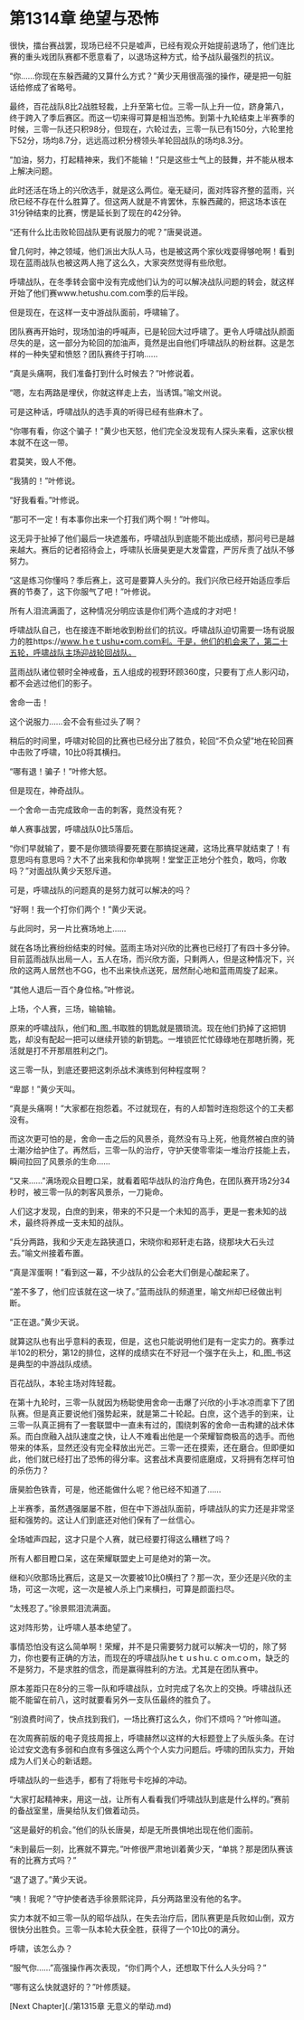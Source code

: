# 第1314章 绝望与恐怖

很快，擂台赛战罢，现场已经不只是嘘声，已经有观众开始提前退场了，他们连比赛的重头戏团队赛都不愿意看了，以退场这种方式，给予战队最强烈的抗议。

“你……你现在东躲西藏的又算什么方式？”黄少天用很高强的操作，硬是把一句脏话给修成了省略号。

最终，百花战队8比2战胜轻裁，上升至第七位。三零一队上升一位，跻身第八，终于跨入了季后赛区。而这一切来得可算是相当恐怖。到第十九轮结束上半赛季的时候，三零一队还只积98分，但现在，六轮过去，三零一队已有150分，六轮里抢下52分，场均8.7分，远远高过积分榜领头羊轮回战队的场均8.3分。

“加油，努力，打起精神来，我们不能输！”只是这些士气上的鼓舞，并不能从根本上解决问题。

此时还活在场上的兴欣选手，就是这么两位。毫无疑问，面对阵容齐整的蓝雨，兴欣已经不存在什么胜算了。但这两人就是不肯罢休，东躲西藏的，把这场本该在31分钟结束的比赛，愣是延长到了现在的42分钟。

“还有什么比击败轮回战队更有说服力的呢？”唐昊说道。

曾几何时，神之领域，他们派出大队人马，也是被这两个家伙戏耍得够呛啊！看到现在蓝雨战队也被这两人拖了这么久，大家突然觉得有些欣慰。

呼啸战队，在冬季转会窗中没有完成他们认为的可以解决战队问题的转会，就这样开始了他们赛www.hetushu.com.com季的后半段。

但是现在，在这样一支中游战队面前，呼啸输了。

团队赛再开始时，现场加油的呼喊声，已是轮回大过呼啸了。更令人呼啸战队颜面尽失的是，这一部分为轮回的加油声，竟然是出自他们呼啸战队的粉丝群。这是怎样的一种失望和愤怒？团队赛终于打响……

“真是头痛啊，我们准备打到什么时候去？”叶修说着。

“嗯，左右两路是埋伏，你就这样走上去，当诱饵。”喻文州说。

可是这种话，呼啸战队的选手真的听得已经有些麻木了。

“你哪有看，你这个骗子！”黄少也天怒，他们完全没发现有人探头来看，这家伙根本就不在这一带。

君莫笑，毁人不倦。

“我猜的！”叶修说。

“好我看看。”叶修说。

“那可不一定！有本事你出来一个打我们两个啊！”叶修叫。

这无异于扯掉了他们最后一块遮羞布，呼啸战队到底能不能出成绩，那问号已是越来越大。赛后的记者招待会上，呼啸队长唐昊更是大发雷霆，严厉斥责了战队不够努力。

“这是练习你懂吗？季后赛上，这可是要算人头分的。我们兴欣已经开始适应季后赛的节奏了，这下你服气了吧！”叶修说。

所有人泪流满面了，这种情况分明应该是你们两个造成的才对吧！

呼啸战队自己，也在接连不断地收到粉丝们的抗议。呼啸战队迫切需要一场有说服力的胜https://www.ｈeｔushu•coｍ.coｍ利。于是，他们的机会来了，第二十五轮，呼啸战队主场迎战轮回战队。

蓝雨战队诸位顿时全神戒备，五人组成的视野环顾360度，只要有丁点人影闪动，都不会逃过他们的影子。

舍命一击！

这个说服力……会不会有些过头了啊？

稍后的时间里，呼啸对轮回的比赛也已经分出了胜负，轮回“不负众望”地在轮回赛中击败了呼啸，10比0将其横扫。

“哪有退！骗子！”叶修大怒。

但是现在，神奇战队。

一个舍命一击完成致命一击的刺客，竟然没有死？

单人赛事战罢，呼啸战队0比5落后。

“你们早就输了，要不是你猥琐得要死要在那搞捉迷藏，这场比赛早就结束了！有意思吗有意思吗？大不了出来我和你单挑啊！堂堂正正地分个胜负，敢吗，你敢吗？”对面战队黄少天怒斥道。

可是，呼啸战队的问题真的是努力就可以解决的吗？

“好啊！我一个打你们两个！”黄少天说。

与此同时，另一片比赛场地上……

就在各场比赛纷纷结束的时候。蓝雨主场对兴欣的比赛也已经打了有四十多分钟。目前蓝雨战队出局一人，五人在场，而兴欣方面，只剩两人，但是这种情况下，兴欣的这两人居然也不GG，也不出来快点送死，居然耐心地和蓝雨周旋了起来。

“其他人退后一百个身位格。”叶修说。

上场，个人赛，三场，输输输。

原来的呼啸战队，他们和_图_书取胜的钥匙就是猥琐流。现在他们扔掉了这把钥匙，却没有配起一把可以继续开锁的新钥匙。一堆锁匠忙忙碌碌地在那瞎折腾，死活就是打不开那扇胜利之门。

这三零一队，到底还要把这刺杀战术演练到何种程度啊？

“卑鄙！”黄少天叫。

“真是头痛啊！”大家都在抱怨着。不过就现在，有的人却暂时连抱怨这个的工夫都没有。

而这次更可怕的是，舍命一击之后的风景杀，竟然没有马上死，他竟然被白庶的骑士潮汐给护住了。再然后，三零一队的治疗，守护天使零零柒一堆治疗技能上去，瞬间拉回了风景杀的生命……

“又来……”满场观众目瞪口呆，就看着昭华战队的治疗角色，在团队赛开场2分34秒时，被三零一队的刺客风景杀，一刀毙命。

人们这才发现，白庶的到来，带来的不只是一个未知的高手，更是一套未知的战术，最终将养成一支未知的战队。

“兵分两路，我和少天走左路狭道口，宋晓你和郑轩走右路，绕那块大石头过去。”喻文州接着布置。

“真是浑蛋啊！”看到这一幕，不少战队的公会老大们倒是心酸起来了。

“差不多了，他们应该就在这一块了。”蓝雨战队的频道里，喻文州却已经做出判断。

“正在退。”黄少天说。

就算这队也有出乎意料的表现，但是，这也只能说明他们是有一定实力的。赛季过半102的积分，第12的排位，这样的成绩实在不好冠一个强字在头上，和_图_书这是典型的中游战队成绩。

百花战队，本轮主场对阵轻裁。

在第十九轮时，三零一队就因为杨聪使用舍命一击爆了兴欣的小手冰凉而拿下了团队赛。但是真正要说他们强势起来，就是第二十轮起。白庶，这个选手的到来，让三零一队真正拥有了一套联盟中一直未有过的，围绕刺客的舍命一击构建的战术体系。而白庶融入战队速度之快，让人不难看出他是一个荣耀智商极高的选手。而他带来的体系，显然还没有完全释放出光芒。三零一还在摸索，还在磨合。但即便如此，他们就已经打出了恐怖的得分率。这套战术真要彻底磨成，又将拥有怎样可怕的杀伤力？

唐昊脸色铁青，可是，他还能做什么呢？他已经不知道了……

上半赛季，虽然遇强屡屡不胜，但在中下游战队面前，呼啸战队的实力还是非常坚挺和强势的。这让人们到底还对他们保有了一丝信心。

全场嘘声四起，这才只是个人赛，就已经要打得这么糟糕了吗？

所有人都目瞪口呆，这在荣耀联盟史上可是绝对的第一次。

继和兴欣那场比赛后，这是又一次要被10比0横扫了？那一次，至少还是兴欣的主场，可这一次呢，这一次是被人杀上门来横扫，可算是颜面扫尽。

“太残忍了。”徐景熙泪流满面。

这对阵形势，让呼啸人基本绝望了。

事情恐怕没有这么简单啊！荣耀，并不是只需要努力就可以解决一切的，除了努力，你也要有正确的方法，而现在的呼啸战队heｔｕsｈu.ｃｏm.cｏｍ，缺乏的不是努力，不是求胜的信念，而是赢得胜利的方法。尤其是在团队赛中。

原本差距只在8分的三零一队和呼啸战队，立时完成了名次上的交换。呼啸战队还能不能留在前八，这时就要看另外一支队伍最终的胜负了。

“别浪费时间了，快点找到我们，一场比赛打这么久，你们不烦吗？”叶修叫道。

在次周赛前版的电子竞技周报上，呼啸赫然以这样的大标题登上了头版头条。在讨论过安文逸有多弱和白庶有多强这么两个个人实力问题后。呼啸的团队实力，开始成为人们关心的新话题。

呼啸战队的一些选手，都有了将账号卡吃掉的冲动。

“大家打起精神来，用这一战，让所有人看看我们呼啸战队到底是什么样的。”赛前的备战室里，唐昊给队友们做着动员。

“这是最好的机会。”他们的队长唐昊，却是无所畏惧地出现在他们面前。

“未到最后一刻，比赛就不算完。”叶修很严肃地训着黄少天，“单挑？那是团队赛该有的比赛方式吗？”

“退了退了。”黄少天说。

“咦！我呢？”守护使者选手徐景熙诧异，兵分两路里没有他的名字。

实力本就不如三零一队的昭华战队，在失去治疗后，团队赛更是兵败如山倒，双方很快分出胜负。三零一队本轮大获全胜，获得了一个10比0的满分。

呼啸，该怎么办？

“服气你……”高强操作再次表现，“你们两个人，还想取下什么人头分吗？”

“哪有这么快就退好的？”叶修质疑。



[Next Chapter](./第1315章 无意义的举动.md)